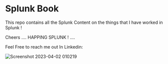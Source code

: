 # Splunk Book

This repo contains all the Splunk Content on the things that I have worked in Splunk !

Cheers .... HAPPING SPLUNK ! ....



Feel Free to reach me out In Linkedin:

![Screenshot 2023-04-02 010219](https://user-images.githubusercontent.com/125336591/229310629-bd880ee0-6157-4920-89d0-040b18dff03a.png)

